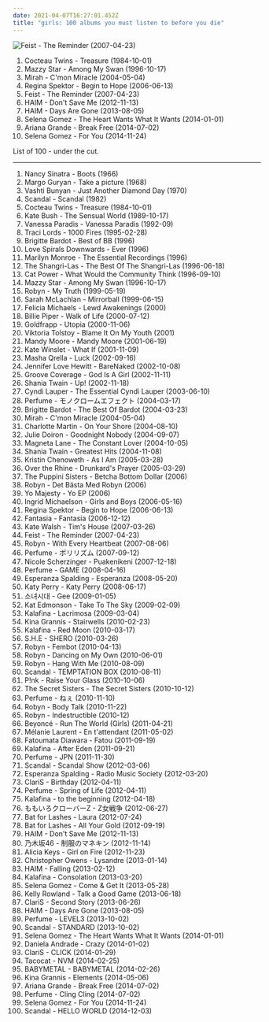 ```yaml
---
date: 2021-04-07T16:27:01.452Z
title: "girls: 100 albums you must listen to before you die"
---
```

![Feist - The Reminder (2007-04-23)](http://coverartarchive.org/release/805d6908-afee-3a49-b6e0-e9ca5ce6a452/16767229098-500.jpg "Feist - The Reminder (2007-04-23)")
<ol class="albums">
<li data-cover="http://coverartarchive.org/release/bc6dee20-448c-387d-8eb4-a7cb737ae1b7/23441368012-500.jpg" data-tags="dream pop" role="button">Cocteau Twins - Treasure (1984-10-01)</li>
<li data-cover="http://coverartarchive.org/release/3ee6bd30-4a23-40cb-9958-d0c321ccdff3/17361537089-500.jpg" data-tags="female vocalists, indie, alternative, alternative rock, indie rock, indie pop, female singers, female, pop, rock, girls, indie-rock, female vocals, female vocalist, female artists, female vocal, female voices, indie-pop" role="button">Mazzy Star - Among My Swan (1996-10-17)</li>
<li data-cover="https://img.discogs.com/kqYj4ochAeSGmKUFfOnxgKhxmf0=/fit-in/475x422/filters:strip_icc():format(jpeg):mode_rgb():quality(90)/discogs-images/R-525696-1285843401.jpeg.jpg" data-tags="indie, female vocalists, female, indie pop, rock, indie rock, female vocalist, pop, alternative, alternative rock, girls, indie-rock, female vocals, female artists, female vocal, female voices, female singers, indie-pop, love song" role="button">Mirah - C'mon Miracle (2004-05-04)</li>
<li data-cover="http://coverartarchive.org/release/7c48653c-8e50-4f8b-91a4-25321c500fed/25262967822-500.jpg" data-tags="female vocalists, indie, singer-songwriter" role="button">Regina Spektor - Begin to Hope (2006-06-13)</li>
<li data-cover="http://coverartarchive.org/release/805d6908-afee-3a49-b6e0-e9ca5ce6a452/16767229098-500.jpg" data-tags="indie, female vocalists, indie pop, female vocalist, pop, alternative, indie rock" role="button">Feist - The Reminder (2007-04-23)</li>
<li data-cover="http://coverartarchive.org/release/362e4026-4c4c-44ed-80ad-c2adf4b1f439/4102931199-500.jpg" data-tags="female, soul, alternative, indie rock, kurt, song, girls, nu soul, plop, sex, numbers, hot, book, genesis, second, lost, porn, monday, woman, rac, pee pee, vagina, media, abc, breasts, sounds, ladies, tits, first, proverbs, tag, sentences, kings, thursday, bananas" role="button">HAIM - Don't Save Me (2012-11-13)</li>
<li data-cover="http://coverartarchive.org/release/bd851d19-d7dc-469a-9726-febb251a50f1/5165325162-500.jpg" data-tags="indie rock, female vocalists, indie pop, soft rock" role="button">HAIM - Days Are Gone (2013-08-05)</li>
<li data-cover="http://coverartarchive.org/release/347d9365-927d-4404-a0d7-65e4916e464e/11438983255-500.jpg" data-tags="female, girls, sex, lovely, lost, porn, pee pee, music, vagina, abc, breasts, sounds, parts, tits, tags, tag, moisture, else, thursday, bananas, pork, moses, girlfriend, bats, beef" role="button">Selena Gomez - The Heart Wants What It Wants (2014-01-01)</li>
<li data-cover="http://coverartarchive.org/release/d8ee3fb5-e02f-4459-a26f-e4301beb32f1/8796970047-500.jpg" data-tags="pop, ariana grande" role="button">Ariana Grande - Break Free (2014-07-02)</li>
<li data-cover="http://coverartarchive.org/release/b40af618-2aaf-4b3a-9289-bb55fa8329f0/17365332636-500.jpg" data-tags="electropop, female, pop, dance, girls, sex, lovely, electro rock, lost, porn, pee pee, vagina, abc, breasts, sounds, parts, tits, tags, tag, moisture, else, thursday, bananas, pork, moses, girlfriend" role="button">Selena Gomez - For You (2014-11-24)</li>
</ol>
List of 100 - under the cut.
<!-- more -->

_________________

<ol class="albums">
<li data-cover="http://coverartarchive.org/release/acbb0b21-0104-4f7f-9493-180126b9548e/25660575270-500.jpg" data-tags="60s, pop" role="button">
Nancy Sinatra - Boots (1966)
</li>
<li data-cover="https://img.discogs.com/RhrsE_Tzsm0I_DW4-b2j4Vpd0N0=/fit-in/600x530/filters:strip_icc():format(jpeg):mode_rgb():quality(90)/discogs-images/R-1712171-1394761192-9723.jpeg.jpg" data-tags="60s" role="button">
Margo Guryan - Take a picture (1968)
</li>
<li data-cover="https://img.discogs.com/2x-W2u8k9mU9yX_EUoj7jyLfKac=/fit-in/600x600/filters:strip_icc():format(jpeg):mode_rgb():quality(90)/discogs-images/R-640394-1504973916-3642.jpeg.jpg" data-tags="folk, female vocalists, indie, alternative" role="button">
Vashti Bunyan - Just Another Diamond Day (1970)
</li>
<li data-cover="https://img.discogs.com/jcZ-41ldHl5oSz46HTqYJ_uUaCA=/fit-in/600x600/filters:strip_icc():format(jpeg):mode_rgb():quality(90)/discogs-images/R-564272-1364787701-9388.jpeg.jpg" data-tags="japanese, 80s, girls, jpop, asian, j-rock, j-pop, 1980s, jrock, girl band, girl group, girl groups, girlband, shwrm-rock, shwrm-popper, in search of the lost genre" role="button">
Scandal - Scandal (1982)
</li>
<li data-cover="http://coverartarchive.org/release/bc6dee20-448c-387d-8eb4-a7cb737ae1b7/23441368012-500.jpg" data-tags="dream pop" role="button">
Cocteau Twins - Treasure (1984-10-01)
</li>
<li data-cover="http://coverartarchive.org/release/b9016aaf-ca71-304f-b5f1-d6384cf465f3/8364196064-500.jpg" data-tags="alternative, female vocalists" role="button">
Kate Bush - The Sensual World (1989-10-17)
</li>
<li data-cover="https://img.discogs.com/oyescYj3RrjkBDR9Ds7yoF14ckQ=/fit-in/600x595/filters:strip_icc():format(jpeg):mode_rgb():quality(90)/discogs-images/R-629591-1142681808.jpeg.jpg" data-tags="french" role="button">
Vanessa Paradis - Vanessa Paradis (1992-09)
</li>
<li data-cover="http://coverartarchive.org/release/591bf9e3-0a19-42c7-8b09-5454760edfd9/11192122485-500.jpg" data-tags="female, techno, girls, sex, lovely, women, porn, vagina, breasts, ladies, tits, moisture, thoughts, girlfriend, miscellaneous, boobs, shady, pleasure, girls girls girls, tactile, boobies, i want to make out with her so bad, titties, look, mammal, vaginal, jugs, lovelies, imaginary, pretty ladies, i would like to spend an afternoon rubbing her breasts with warm mineral oil, mammaries, tit, camel toe, sex stuff, non-verbal, finely tailored, beautiful land of tits, impure thoughts, you might, lady love, lookie lookie, a fashionable likeness of cylindrical awareness, smell of female, maternal, hump day, vagina possession, vagina and breasts, feminine cavern of love, boneriffic, grumpy still skin, lady parts, soft and moist, mime of charisma, masturbation fodder, female lady, lady female, hie to kolob, cylindrical awareness, cavern of love, a game of myself, the smell of female, you can if you want to, imaginary girlfriend, unclean thoughts, woman lady, i like to look, this is something you can look at, girl girls girls, no not blame, the one and only true verbal plenary inspirational spirit guide toward copacetic satisfaction, prophetess, maternal prophetess, juglets, jiggles, broadish, grants men the power of erection, lady females, tit-boobieism, boobieism, tit-boobie, boobieist" role="button">
Traci Lords - 1000 Fires (1995-02-28)
</li>
<li data-cover="http://coverartarchive.org/release/ca561569-a485-4d72-bc1c-97a3bd93ef7d/1529491393-500.jpg" data-tags="french" role="button">
Brigitte Bardot - Best of BB (1996)
</li>
<li data-cover="http://coverartarchive.org/release/75e0ef0e-0bb0-4418-bcee-ac765ef95a5b/1782305478-500.jpg" data-tags="ethereal" role="button">
Love Spirals Downwards - Ever (1996)
</li>
<li data-cover="https://img.discogs.com/AFGTo6ZVmTqnih375axvfaEq1HY=/fit-in/600x600/filters:strip_icc():format(jpeg):mode_rgb():quality(90)/discogs-images/R-13199546-1549810774-7453.jpeg.jpg" data-tags="marilyn monroe" role="button">
Marilyn Monroe - The Essential Recordings (1996)
</li>
<li data-cover="http://coverartarchive.org/release/9b5866f6-c209-482d-ba0e-f540ca5cafc9/14195870435-500.jpg" data-tags="60s, girl groups, oldies" role="button">
The Shangri-Las - The Best Of The Shangri-Las (1996-06-18)
</li>
<li data-cover="http://coverartarchive.org/release/cb552dc7-b0fe-4bcd-b864-1b3940baee8c/6010090362-500.jpg" data-tags="indie, female vocalists, female, alternative, indie rock, female singers, pop, rock, alternative rock, indie pop, female vocals, female vocalist, female voices, girls, indie-rock, female artists, female vocal, indie-pop, love song" role="button">
Cat Power - What Would the Community Think (1996-09-10)
</li>
<li data-cover="http://coverartarchive.org/release/3ee6bd30-4a23-40cb-9958-d0c321ccdff3/17361537089-500.jpg" data-tags="female vocalists, indie, alternative, alternative rock, indie rock, indie pop, female singers, female, pop, rock, girls, indie-rock, female vocals, female vocalist, female artists, female vocal, female voices, indie-pop" role="button">
Mazzy Star - Among My Swan (1996-10-17)
</li>
<li data-cover="https://img.discogs.com/13c_rn7hXGWMSdAwmbvMZrmJfYY=/fit-in/600x599/filters:strip_icc():format(jpeg):mode_rgb():quality(90)/discogs-images/R-1200596-1215188260.jpeg.jpg" data-tags="female, soul, dance, girls, sex, lovely, porn, vagina, breasts, tits, moisture, girlfriend, miscellaneous, boobs, shady, pleasure, girls girls girls, boobies, i want to make out with her so bad, titties, mammal, vaginal, jugs, imaginary, i would like to spend an afternoon rubbing her breasts with warm mineral oil, mammaries, camel toe, sex stuff, finely tailored, lady love, a fashionable likeness of cylindrical awareness, smell of female, maternal, vagina possession, feminine cavern of love, boneriffic, and such, grumpy still skin, lady parts, soft and moist, masturbation fodder, female lady, lady female, hie to kolob, cylindrical awareness, cavern of love, the smell of female, you can if you want to, imaginary girlfriend, unclean thoughts, woman lady, prophetess, maternal prophetess, juglets, jiggles, broadish" role="button">
Robyn - My Truth (1999-05-19)
</li>
<li data-cover="http://coverartarchive.org/release/a5229267-6d95-4491-9274-2f887c9acaa0/979270452-500.jpg" data-tags="live" role="button">
Sarah McLachlan - Mirrorball (1999-06-15)
</li>
<li data-cover="https://img.discogs.com/qF45uLMFzfK3uXWD7xO_b9kORuw=/fit-in/170x170/filters:strip_icc():format(jpeg):mode_rgb():quality(90)/discogs-images/R-4873280-1378113188-6953.jpeg.jpg" data-tags="trip-hop, indie, female, male, rock, alternative, folk, female vocalists, dance, happy, fantastic, afternoon, girls, outsider, friendly, long, friend, pretty, like, soft, random, christian, why, poetic, provocative, sex, the ladies that should sit on my sofa or somewhere else in my flat because they are darlings and oh so lovely, recommended, game, inspirational, out, smart, worship, warm, north, hot, place, depression, beach, pleasant, now, commercial, heart, lovely, visual, traditional, women, years, work, misogyny, sensual, lost, porn, monday, what, leaf, woman, upcoming, single, fantasy, pink, penis, tracks, sexual, girl, pee pee, pleasing, good stuff, music, vagina, touch, flower, zero, smell, babe, stars, breasts, bibles, dates, months, verbal" role="button">
Felicia Michaels - Lewd Awakenings (2000)
</li>
<li data-cover="http://coverartarchive.org/release/e2283103-9c78-4778-96f1-002dc86626be/12059807281-500.jpg" data-tags="pop" role="button">
Billie Piper - Walk of Life (2000-07-12)
</li>
<li data-cover="https://img.discogs.com/HHiAWJn4HodjvMk75CERaLpI-z4=/fit-in/597x600/filters:strip_icc():format(jpeg):mode_rgb():quality(90)/discogs-images/R-14903415-1583775784-3839.jpeg.jpg" data-tags="ambient" role="button">
Goldfrapp - Utopia (2000-11-06)
</li>
<li data-cover="https://img.discogs.com/GY6kkzwCV0vMLaHuDALG39j9W60=/fit-in/500x500/filters:strip_icc():format(jpeg):mode_rgb():quality(90)/discogs-images/R-661899-1268237157.jpeg.jpg" data-tags="jazz" role="button">
Viktoria Tolstoy - Blame It On My Youth (2001)
</li>
<li data-cover="http://coverartarchive.org/release/d29024bf-1bfc-4dc5-aac7-5fb647e6a0cb/4258469734-500.jpg" data-tags="pop" role="button">
Mandy Moore - Mandy Moore (2001-06-19)
</li>
<li data-cover="http://coverartarchive.org/release/7fd1004c-5116-4323-84e5-2e8b2a23f736/10583997394-500.jpg" data-tags="soundtrack, easy listening" role="button">
Kate Winslet - What If (2001-11-09)
</li>
<li data-cover="https://img.discogs.com/k3cHsxFPTYQxFHWa68XaZ3tuysE=/fit-in/448x401/filters:strip_icc():format(jpeg):mode_rgb():quality(90)/discogs-images/R-87192-1163857060.jpeg.jpg" data-tags="oceanclub" role="button">
Masha Qrella - Luck (2002-09-16)
</li>
<li data-cover="http://coverartarchive.org/release/4ca0bb02-ede1-4261-83aa-120c2b0a01b0/13409983693-500.jpg" data-tags="pop, female, female vocalists" role="button">
Jennifer Love Hewitt - BareNaked (2002-10-08)
</li>
<li data-cover="http://coverartarchive.org/release/4b32b8a8-01a4-4f30-993c-13835fbf841d/13383637435-500.jpg" data-tags="female vocalists, girls, sex, euro trance, girl, god, sexy album covers, groove coverage, god is a girl" role="button">
Groove Coverage - God Is A Girl (2002-11-11)
</li>
<li data-cover="https://img.discogs.com/MOMwHVe2p5W1t2C_WX2_dUESRmM=/fit-in/600x515/filters:strip_icc():format(jpeg):mode_rgb():quality(90)/discogs-images/R-908095-1423688575-5624.jpeg.jpg" data-tags="country pop, pop, country" role="button">
Shania Twain - Up! (2002-11-18)
</li>
<li data-cover="http://coverartarchive.org/release/570b7d30-bf9e-4fe0-9b71-4c40545f2db5/5224988766-500.jpg" data-tags="female vocalists" role="button">
Cyndi Lauper - The Essential Cyndi Lauper (2003-06-10)
</li>
<li data-cover="http://coverartarchive.org/release/248c3bb0-f8dd-4898-a657-b008381a68f8/5682796712-500.jpg" data-tags="electronic, electropop, japanese, female vocalists, cute, girls, jpop, asian, j-pop, electro-pop, girl band, girl group, girl groups, group, girlband, idol, yasutaka nakata, asian music, asian pop, cute jpop" role="button">
Perfume - モノクロームエフェクト (2004-03-17)
</li>
<li data-cover="http://coverartarchive.org/release/165deaa5-a5ba-4170-842d-03496202c04a/1529579124-500.jpg" data-tags="pink, tags, shady, grady, shady grady, possibly auditory, clsid not unique, trip-hop, indie, female, male, rock, alternative, folk, female vocalists, dance, happy, fantastic, afternoon, girls, outsider, friendly, long, friend, pretty, like, soft, random, christian, why, poetic, provocative, sex, the ladies that should sit on my sofa or somewhere else in my flat because they are darlings and oh so lovely, recommended, game, inspirational, out, smart, worship, warm, north, hot, place, depression, beach, pleasant, now, commercial, heart, lovely, visual, traditional, women, years, work, misogyny, sensual, lost, porn, monday, what, leaf, hole, woman, upcoming, single, fantasy, penis, tracks, sexual" role="button">
Brigitte Bardot - The Best Of Bardot (2004-03-23)
</li>
<li data-cover="https://img.discogs.com/kqYj4ochAeSGmKUFfOnxgKhxmf0=/fit-in/475x422/filters:strip_icc():format(jpeg):mode_rgb():quality(90)/discogs-images/R-525696-1285843401.jpeg.jpg" data-tags="indie, female vocalists, female, indie pop, rock, indie rock, female vocalist, pop, alternative, alternative rock, girls, indie-rock, female vocals, female artists, female vocal, female voices, female singers, indie-pop, love song" role="button">
Mirah - C'mon Miracle (2004-05-04)
</li>
<li data-cover="http://coverartarchive.org/release/8ff79d0d-0462-4062-b6f0-9d3c95229d1b/18862825108-500.jpg" data-tags="on your shore" role="button">
Charlotte Martin - On Your Shore (2004-08-10)
</li>
<li data-cover="http://coverartarchive.org/release/fed28e2c-49ee-4b8d-859a-104cf4536389/27813782373-500.jpg" data-tags="indie, alternative, female vocalists, female, alternative rock, indie pop, indie rock, girls, female vocals, female vocalist, female artists, female vocal, female voices, female singers, pop, rock, indie-rock, indie-pop, folk, love song, female singer-songwriter, quiet voices, singer-songwriter, acoustic, guitar, songwriter, country, sad, slow, calm, sadcore, folk-rock, americana, blues, minimal, american, mellow, alt-country, melancholy, sleep, freak folk, soft, folk rock, new weird america, emotional, intimate, indie folk, singer songwriter, 00s, alt rock, independent, tracks, slow-coustic, alt, lyrics, singer songwriters, quiet music" role="button">
Julie Doiron - Goodnight Nobody (2004-09-07)
</li>
<li data-cover="http://coverartarchive.org/release/880db61c-d665-4fa4-9c0b-f5a6e1f7f216/11122787104-500.jpg" data-tags="indie, rock, indie rock, girls, heavy rotation, great ep" role="button">
Magneta Lane - The Constant Lover (2004-10-05)
</li>
<li data-cover="http://coverartarchive.org/release/958f84cf-4658-38d5-8af7-e82b7e4201cc/20691175360-500.jpg" data-tags="shania twain, country" role="button">
Shania Twain - Greatest Hits (2004-11-08)
</li>
<li data-cover="https://img.discogs.com/K3VOhK0MFelMveTlj7fo5oHmjXU=/fit-in/600x589/filters:strip_icc():format(jpeg):mode_rgb():quality(90)/discogs-images/R-710983-1150602556.jpeg.jpg" data-tags="female vocalist, showtunes, broadway, k chenoweth" role="button">
Kristin Chenoweth - As I Am (2005-03-28)
</li>
<li data-cover="http://coverartarchive.org/release/9057983d-9247-4607-aef0-888d595fb9cf/24008442870-500.jpg" data-tags="melancholy, folk, all time favorite records" role="button">
Over the Rhine - Drunkard's Prayer (2005-03-29)
</li>
<li data-cover="https://img.discogs.com/VWYnIDkhYjGHFAaIjaT-nbR2UZs=/fit-in/600x598/filters:strip_icc():format(jpeg):mode_rgb():quality(90)/discogs-images/R-828466-1452123299-2611.jpeg.jpg" data-tags="swing, female vocalists" role="button">
The Puppini Sisters - Betcha Bottom Dollar (2006)
</li>
<li data-cover="http://coverartarchive.org/release/08cd745b-46cf-4a65-8fa7-7bdcd8eb7004/5393612455-500.jpg" data-tags="female, alternative, girls, sex, book, lovely, genesis, second, lost, porn, pee pee, monkey, music, vagina, robyn, abc, filter, fish, breasts, sounds, parts, tits, tags, tag, moisture, else, thursday, nuggets, bananas" role="button">
Robyn - Det Bästa Med Robyn (2006)
</li>
<li data-cover="http://coverartarchive.org/release/8d3c617b-06af-4fa0-9f56-4f6ac896b2c2/20852828756-500.jpg" data-tags="hip hop, rap, funk, girls, fun, sugar, girl band, slam, girl rap, throw down, home rotation, saturday night hiphop" role="button">
Yo Majesty - Yo EP (2006)
</li>
<li data-cover="http://coverartarchive.org/release/f8fc46b2-ee63-4e41-8203-296e370f1168/10361326815-500.jpg" data-tags="singer-songwriter" role="button">
Ingrid Michaelson - Girls and Boys (2006-05-16)
</li>
<li data-cover="http://coverartarchive.org/release/7c48653c-8e50-4f8b-91a4-25321c500fed/25262967822-500.jpg" data-tags="female vocalists, indie, singer-songwriter" role="button">
Regina Spektor - Begin to Hope (2006-06-13)
</li>
<li data-cover="http://coverartarchive.org/release/a6e9c1e1-8e21-42fc-ac73-29d09ed92b38/25730817367-500.jpg" data-tags="rnb" role="button">
Fantasia - Fantasia (2006-12-12)
</li>
<li data-cover="http://coverartarchive.org/release/25d9128e-8e2b-3b9e-9938-88f44b4c0ed4/24155867912-500.jpg" data-tags="folk, female vocalists" role="button">
Kate Walsh - Tim's House (2007-03-26)
</li>
<li data-cover="http://coverartarchive.org/release/805d6908-afee-3a49-b6e0-e9ca5ce6a452/16767229098-500.jpg" data-tags="indie, female vocalists, indie pop, female vocalist, pop, alternative, indie rock" role="button">
Feist - The Reminder (2007-04-23)
</li>
<li data-cover="http://coverartarchive.org/release/cc1bc121-6078-4413-954e-c394c2df0e6b/7997586808-500.jpg" data-tags="female, alternative, girls, sex, book, lovely, genesis, second, lost, porn, pee pee, monkey, music, vagina, robyn, abc, filter, fish, breasts, sounds, parts, tits, tags, tag, moisture, else, thursday, nuggets, bananas, meat" role="button">
Robyn - With Every Heartbeat (2007-08-06)
</li>
<li data-cover="http://coverartarchive.org/release/6333b9ef-f66f-4d74-ada4-f1a18eb9c787/4407018207-500.jpg" data-tags="japanese, techno, j-pop" role="button">
Perfume - ポリリズム (2007-09-12)
</li>
<li data-cover="https://img.discogs.com/iKQ40GJJfP-1o-wBdNSSEKHeQZ8=/fit-in/500x375/filters:strip_icc():format(jpeg):mode_rgb():quality(90)/discogs-images/R-2838307-1303338556.jpeg.jpg" data-tags="rnb" role="button">
Nicole Scherzinger - Puakenikeni (2007-12-18)
</li>
<li data-cover="http://coverartarchive.org/release/6731434a-6638-3029-bfe6-cde8fa92b04f/3623870570-500.jpg" data-tags="electropop, japanese, j-pop" role="button">
Perfume - GAME (2008-04-16)
</li>
<li data-cover="http://coverartarchive.org/release/2ca906ab-42c6-4742-946d-1f85da952504/2634411437-500.jpg" data-tags="jazz" role="button">
Esperanza Spalding - Esperanza (2008-05-20)
</li>
<li data-cover="https://img.discogs.com/J-HhItASrTRuWJiB5nKULEUl2n0=/fit-in/600x450/filters:strip_icc():format(jpeg):mode_rgb():quality(90)/discogs-images/R-12578519-1537970101-7842.jpeg.jpg" data-tags="female, girls, sex, lovely, lost, porn, pee pee, vagina, abc, breasts, sounds, parts, tits, tags, tag, moisture, else, thursday, bananas, pork, moses, girlfriend, bats, beef, batman" role="button">
Katy Perry - Katy Perry (2008-06-17)
</li>
<li data-cover="http://coverartarchive.org/release/a82ab6d3-ebad-49eb-8be4-a9d92e6f54bb/1542723631-500.jpg" data-tags="snsd, korean, k-pop, kpop" role="button">
소녀시대 - Gee (2009-01-05)
</li>
<li data-cover="http://coverartarchive.org/release/f0e04b77-0f3b-4ca8-91ad-8e9280bf83ef/18248581373-500.jpg" data-tags="female, jazz, female vocalists, why, babe, bibles, girlfriend, cherry, marvelous, miscellaneous, shared, shady, pleasure, pussy, crush, grady, release, nipples, imaginary, moist, camel toe, shady grady, miss kitty, childhood crush, smell of female, hump day, explicitly, feminine cavern of love, boneriffic, hie to kolob, hotter than should be allowed for human beings, i like to watch, beneficial, cavern of love, the smell of female, you can if you want to, imaginary girlfriend, the one and only true verbal plenary inspirational spirit guide toward copacetic satisfaction, sexier than should be allowed for human beings, broadish, clsid not unique, 00c04fd7d062, grants men the power of erection, 9e56be61-c50f-11cf-9a2c-00a0c90a90ce, 9e56be61, c50f, 11cf, 9a2c, 00a0c90a90ce, 888dca60-fc0a-11cf-8f0f-00c04fd7d062, 888dca60, 8f0f" role="button">
Kat Edmonson - Take To The Sky (2009-02-09)
</li>
<li data-cover="https://img.discogs.com/MepQb-g-iDf1XEVuLMftQBhusBE=/fit-in/500x496/filters:strip_icc():format(jpeg):mode_rgb():quality(90)/discogs-images/R-7611922-1445125084-1859.jpeg.jpg" data-tags="anime, j-pop" role="button">
Kalafina - Lacrimosa (2009-03-04)
</li>
<li data-cover="https://img.discogs.com/L9imxs0W875JvMTeTlahqdp2_xA=/fit-in/398x398/filters:strip_icc():format(jpeg):mode_rgb():quality(90)/discogs-images/R-3036699-1312762940.jpeg.jpg" data-tags="female vocalists" role="button">
Kina Grannis - Stairwells (2010-02-23)
</li>
<li data-cover="https://img.discogs.com/VGtnrM4WLQ_3WaoOaNZskk7P5yI=/fit-in/500x500/filters:strip_icc():format(jpeg):mode_rgb():quality(90)/discogs-images/R-2236730-1271526795.jpeg.jpg" data-tags="female vocalists" role="button">
Kalafina - Red Moon (2010-03-17)
</li>
<li data-cover="https://img.discogs.com/ZBup5Eg6NeLstu3wAjpWJmEDGaU=/fit-in/468x452/filters:strip_icc():format(jpeg):mode_rgb():quality(90)/discogs-images/R-15760060-1597275139-7938.jpeg.jpg" data-tags="girls, girl band, girl group, girl groups, taiwan, taiwanese, girlband, asian music, asian pop" role="button">
S.H.E - SHERO (2010-03-26)
</li>
<li data-cover="https://img.discogs.com/G9kv_Cz0yCIcRwzezpldjlGmDcQ=/fit-in/596x600/filters:strip_icc():format(jpeg):mode_rgb():quality(90)/discogs-images/R-1319382-1350940693-5232.jpeg.jpg" data-tags="robyn" role="button">
Robyn - Fembot (2010-04-13)
</li>
<li data-cover="https://img.discogs.com/Py_tGII1HZdLKz9wa76wrozQZq0=/fit-in/600x600/filters:strip_icc():format(jpeg):mode_rgb():quality(90)/discogs-images/R-2296231-1275146657.jpeg.jpg" data-tags="robyn" role="button">
Robyn - Dancing on My Own (2010-06-01)
</li>
<li data-cover="https://img.discogs.com/13c_rn7hXGWMSdAwmbvMZrmJfYY=/fit-in/600x599/filters:strip_icc():format(jpeg):mode_rgb():quality(90)/discogs-images/R-1200596-1215188260.jpeg.jpg" data-tags="female, pop, alternative, dance, synth pop, girls, sex, book, lovely, genesis, second, lost, porn, pee pee, monkey, music, vagina, robyn, abc, filter, fish, breasts, sounds, parts, tits, tags, tag, moisture, else, thursday, nuggets, bananas" role="button">
Robyn - Hang With Me (2010-08-09)
</li>
<li data-cover="https://img.discogs.com/LGFNw8dUst1I8LzGUmO36XtpaYI=/fit-in/600x578/filters:strip_icc():format(jpeg):mode_rgb():quality(90)/discogs-images/R-12072911-1528031508-7214.jpeg.jpg" data-tags="japanese" role="button">
Scandal - TEMPTATION BOX (2010-08-11)
</li>
<li data-cover="https://img.discogs.com/NqwJEiO_HfjVselhkN1SbAaYDoY=/fit-in/350x350/filters:strip_icc():format(jpeg):mode_rgb():quality(90)/discogs-images/R-4545858-1368651640-6102.png.jpg" data-tags="party" role="button">
P!nk - Raise Your Glass (2010-10-06)
</li>
<li data-cover="https://img.discogs.com/saqkYBFc9-4AXHRrEbpaowdnLy0=/fit-in/600x598/filters:strip_icc():format(jpeg):mode_rgb():quality(90)/discogs-images/R-2490854-1540223113-8795.jpeg.jpg" data-tags="indie, country, folk, girls, new, t-bone burnett" role="button">
The Secret Sisters - The Secret Sisters (2010-10-12)
</li>
<li data-cover="http://coverartarchive.org/release/fc652ef5-d721-4a4a-a977-c021bebd33ab/5773948092-500.jpg" data-tags="electronic, japanese, female vocalists, techno, girls, jpop, asian, j-pop, girl band, girl group, girl groups, group, girlband, idol, asian music, asian pop" role="button">
Perfume - ねぇ (2010-11-10)
</li>
<li data-cover="https://img.discogs.com/cMSILn-O_QjEyYQ4HoieDtBeU3U=/fit-in/600x600/filters:strip_icc():format(jpeg):mode_rgb():quality(90)/discogs-images/R-2566810-1415847143-3769.jpeg.jpg" data-tags="electronic, pop, electropop, dance-pop" role="button">
Robyn - Body Talk (2010-11-22)
</li>
<li data-cover="http://coverartarchive.org/release/db805c04-16c1-4464-9811-74488445339b/9613183966-500.jpg" data-tags="female, alternative, girls, sex, book, lovely, genesis, second, lost, porn, pee pee, monkey, music, vagina, robyn, abc, filter, fish, breasts, sounds, parts, tits, tags, tag, moisture, else, thursday, nuggets, bananas, meat" role="button">
Robyn - Indestructible (2010-12)
</li>
<li data-cover="http://coverartarchive.org/release/69d3ef58-b7a6-4d18-8963-836da3cb74f8/3644147034-500.jpg" data-tags="pop music, ivete sangalo" role="button">
Beyoncé - Run The World (Girls) (2011-04-21)
</li>
<li data-cover="http://coverartarchive.org/release/e2aa508e-dc3f-4213-8f61-2773536db7e4/23565453379-500.jpg" data-tags="female vocalists" role="button">
Mélanie Laurent - En t'attendant (2011-05-02)
</li>
<li data-cover="http://coverartarchive.org/release/0c10bdf4-5c7c-4d36-89e4-8e00d8c1d95b/12472896155-500.jpg" data-tags="indie, female, male, alternative, folk, singer-songwriter, fantastic, girls, day, pretty, recommended, game, sometimes, inspirational, hot, vocalists, pleasant, afrique, lovely, visual, women, lost, what, leaf, woman, single, girl, pleasing, something, afterlife, babe, verbal, ladies, when, where, satisfaction, richard, myself, you, else, thoughts, bananas, darlings, somewhere, bats, true, variable, awareness, miscellaneous, every, tasty, proper, the, alt, rich, can, shady, planet, only, one, swag, lady" role="button">
Fatoumata Diawara - Fatou (2011-09-19)
</li>
<li data-cover="http://coverartarchive.org/release/8c369d3f-c53e-4ec0-a651-979bb2b898c4/15584002891-500.jpg" data-tags="japanese, female vocalists, epic, ethereal, neoclassical" role="button">
Kalafina - After Eden (2011-09-21)
</li>
<li data-cover="http://coverartarchive.org/release/2a12d57a-2832-426b-b52c-c27d4bef5617/5230353728-500.jpg" data-tags="j-pop, electropop" role="button">
Perfume - JPN (2011-11-30)
</li>
<li data-cover="https://img.discogs.com/jcZ-41ldHl5oSz46HTqYJ_uUaCA=/fit-in/600x600/filters:strip_icc():format(jpeg):mode_rgb():quality(90)/discogs-images/R-564272-1364787701-9388.jpeg.jpg" data-tags="japanese, girls, jpop, j-rock, j-pop, jrock, girl band, girl group, girl groups, girlband, asian rock, asian pop" role="button">
Scandal - Scandal Show (2012-03-06)
</li>
<li data-cover="https://img.discogs.com/5QvvM75BkwSodvFmXqr8tnsUJC8=/fit-in/600x540/filters:strip_icc():format(jpeg):mode_rgb():quality(90)/discogs-images/R-3494782-1332676422.jpeg.jpg" data-tags="soul, jazz" role="button">
Esperanza Spalding - Radio Music Society (2012-03-20)
</li>
<li data-cover="http://coverartarchive.org/release/e9fe1ca3-3ac5-486a-b745-ee8c2f3bb4bf/2928978635-500.jpg" data-tags="j-pop" role="button">
ClariS - Birthday (2012-04-11)
</li>
<li data-cover="http://coverartarchive.org/release/014a2f6b-5eb1-4887-9128-2fc77fb806f2/4183482084-500.jpg" data-tags="j-pop" role="button">
Perfume - Spring of Life (2012-04-11)
</li>
<li data-cover="http://coverartarchive.org/release/2436359b-73fe-4747-8788-6cf500606c2f/15714368431-500.jpg" data-tags="japanese, female vocalists, girls, jpop, anime, j-pop, girl band, girl group, girl groups, girlband, asian pop" role="button">
Kalafina - to the beginning (2012-04-18)
</li>
<li data-cover="http://coverartarchive.org/release/dc5a4043-8c11-4a8a-b513-e91cbc673e0a/6191281289-500.jpg" data-tags="japanese, female vocalists, girls, jpop, j-pop, girl band, girl group, girl groups, girlband, idol, asian pop" role="button">
ももいろクローバーZ - Z女戦争 (2012-06-27)
</li>
<li data-cover="http://coverartarchive.org/release/d45c0197-c2d8-48d8-b1b0-5de3279942f2/1568207414-500.jpg" data-tags="alternative" role="button">
Bat for Lashes - Laura (2012-07-24)
</li>
<li data-cover="http://coverartarchive.org/release/28f62318-bda1-40b6-b44e-19fd33c95bab/7083290252-500.jpg" data-tags="alternative, female vocalists" role="button">
Bat for Lashes - All Your Gold (2012-09-19)
</li>
<li data-cover="http://coverartarchive.org/release/362e4026-4c4c-44ed-80ad-c2adf4b1f439/4102931199-500.jpg" data-tags="female, soul, alternative, indie rock, kurt, song, girls, nu soul, plop, sex, numbers, hot, book, genesis, second, lost, porn, monday, woman, rac, pee pee, vagina, media, abc, breasts, sounds, ladies, tits, first, proverbs, tag, sentences, kings, thursday, bananas" role="button">
HAIM - Don't Save Me (2012-11-13)
</li>
<li data-cover="http://coverartarchive.org/release/fc34df76-aad8-4f08-9ab0-1ab89bd78f94/6076487705-500.jpg" data-tags="j-pop, girl group, girl groups, idol" role="button">
乃木坂46 - 制服のマネキン (2012-11-14)
</li>
<li data-cover="http://coverartarchive.org/release/7a032865-3754-4659-9f34-ec7ec48a95ea/17147368325-500.jpg" data-tags="soul" role="button">
Alicia Keys - Girl on Fire (2012-11-23)
</li>
<li data-cover="https://img.discogs.com/OFcrrfdWZsPVxszIoFdiiy58ayI=/fit-in/500x500/filters:strip_icc():format(jpeg):mode_rgb():quality(90)/discogs-images/R-4202479-1493604193-8446.jpeg.jpg" data-tags="ballads, christopher owens" role="button">
Christopher Owens - Lysandre (2013-01-14)
</li>
<li data-cover="http://coverartarchive.org/release/551e3ae7-a8a0-48e5-a739-4e436da3b70b/3327967040-500.jpg" data-tags="indie" role="button">
HAIM - Falling (2013-02-12)
</li>
<li data-cover="http://coverartarchive.org/release/92f12c90-b11d-47f6-b94e-1c1f6b2ba393/15714276117-500.jpg" data-tags="japanese, female vocalists, dark, girls, jpop, asian, j-pop, girl band, girl groups, gloomy, asian pop, i love this fucking album" role="button">
Kalafina - Consolation (2013-03-20)
</li>
<li data-cover="https://img.discogs.com/W-s2RzVMFNqn7fldhLM6BPtsXnQ=/fit-in/600x600/filters:strip_icc():format(jpeg):mode_rgb():quality(90)/discogs-images/R-12351444-1533493817-5998.jpeg.jpg" data-tags="pop, dance, female vocalists" role="button">
Selena Gomez - Come & Get It (2013-05-28)
</li>
<li data-cover="http://coverartarchive.org/release/85167333-2e3d-4bb8-b83e-402dfb4ffaa8/24071620722-500.jpg" data-tags="pop" role="button">
Kelly Rowland - Talk a Good Game (2013-06-18)
</li>
<li data-cover="http://coverartarchive.org/release/dcc78ce9-e2a8-422a-8029-353131cfba55/17546781318-500.jpg" data-tags="japanese, female vocalists, girls, jpop, anime, j-pop, girl band, girl group, girl groups, girlband, asian pop" role="button">
ClariS - Second Story (2013-06-26)
</li>
<li data-cover="http://coverartarchive.org/release/bd851d19-d7dc-469a-9726-febb251a50f1/5165325162-500.jpg" data-tags="indie rock, female vocalists, indie pop, soft rock" role="button">
HAIM - Days Are Gone (2013-08-05)
</li>
<li data-cover="https://img.discogs.com/fK_SBnhk_3gYkaQuDn1Mcg2Ro2E=/fit-in/600x619/filters:strip_icc():format(jpeg):mode_rgb():quality(90)/discogs-images/R-5145641-1494989212-6727.jpeg.jpg" data-tags="electronic, electropop, j-pop" role="button">
Perfume - LEVEL3 (2013-10-02)
</li>
<li data-cover="https://img.discogs.com/jcZ-41ldHl5oSz46HTqYJ_uUaCA=/fit-in/600x600/filters:strip_icc():format(jpeg):mode_rgb():quality(90)/discogs-images/R-564272-1364787701-9388.jpeg.jpg" data-tags="japanese, girls, jpop, j-pop, girl band, girl group, girl groups, girlband, idol, asian pop" role="button">
Scandal - STANDARD (2013-10-02)
</li>
<li data-cover="http://coverartarchive.org/release/347d9365-927d-4404-a0d7-65e4916e464e/11438983255-500.jpg" data-tags="female, girls, sex, lovely, lost, porn, pee pee, music, vagina, abc, breasts, sounds, parts, tits, tags, tag, moisture, else, thursday, bananas, pork, moses, girlfriend, bats, beef" role="button">
Selena Gomez - The Heart Wants What It Wants (2014-01-01)
</li>
<li data-cover="http://coverartarchive.org/release/02df846f-fb15-4fbb-ae10-379f5fce8ab7/10519596419-500.jpg" data-tags="indie, female, alternative, folk, female vocalists, singer-songwriter, fantastic, girls, pretty, the ladies that should sit on my sofa or somewhere else in my flat because they are darlings and oh so lovely, hot, pleasant, lovely, visual, women, lost, woman, misc, girl, pleasing, babe, ladies, richard, thoughts, bananas, bats, variable, miscellaneous, tasty, proper, alt, rich, shady, girls girls girls, swag, lady, tactile, filtered, melt, feminine, grady, zap, partial, dick, improper, xian, moist, specific, extremities, tingle, missionary, shady grady, non-verbal, finely tailored, impure thoughts, you might, a fashionable likeness of cylindrical awareness, finis, deek, kolob, swaggy, you can, boneriffic, dake-bonoist, planet kolob, deek deek, deek deek deek, dake, finis dake, ploppy, mime of charisma, dake-bonoism, female lady, female woman lady, lady female, lady woman, hie to kolob, filtered extremities, filtered extremity, hotter than should be allowed for human beings, this is something you can listen to, beneficial, missionaries, sometimes auditory, miscellaneous specificity, this is beneficial, jibby, generalities, specific generalities, specificity, generality, optional yet recommended, a game of myself, unclean thoughts, this is something you can look at, girl girls girls, the one and only true verbal plenary inspirational spirit guide toward copacetic satisfaction" role="button">
Daniela Andrade - Crazy (2014-01-02)
</li>
<li data-cover="http://coverartarchive.org/release/cc18555c-133c-4cc1-ba64-a700e664a735/6060331824-500.jpg" data-tags="japanese, female vocalists, girls, jpop, anime, j-pop, girl band, girl group, girl groups, girlband, asian pop" role="button">
ClariS - CLICK (2014-01-29)
</li>
<li data-cover="http://coverartarchive.org/release/29cb6651-8d5f-4ce3-8e5b-9872da4ab832/6697418687-500.jpg" data-tags="noise, seattle, girls, garage rock, fun, 10s" role="button">
Tacocat - NVM (2014-02-25)
</li>
<li data-cover="http://coverartarchive.org/release/e5c0f2cc-692c-46e2-af7d-4404c95e1550/6434003625-500.jpg" data-tags="metal, j-pop, kawaii metal" role="button">
BABYMETAL - BABYMETAL (2014-02-26)
</li>
<li data-cover="http://coverartarchive.org/release/e365fd2c-c7fd-4097-9469-d2197dd7ec66/26537429250-500.jpg" data-tags="indie, female, pop, alternative, folk, female vocalists, singer-songwriter, girls, pretty, the ladies that should sit on my sofa or somewhere else in my flat because they are darlings and oh so lovely, hot, lovely, visual, sweet, lost, woman, misc, girl, babe, richard, thoughts, bananas, bats, variable, miscellaneous, tasty, proper, alt, rich, shady, girls girls girls, swag, lady, tactile, filtered, grady, zap, partial, dick, improper, xian, specific, extremities, missionary, shady grady, non-verbal, finely tailored, impure thoughts, you might, a fashionable likeness of cylindrical awareness, finis, deek, kolob, swaggy, you can, boneriffic, dake-bonoist, planet kolob, deek deek, deek deek deek, dake, finis dake, ploppy, mime of charisma, dake-bonoism, female lady, female woman lady, lady female, lady woman, hie to kolob, filtered extremities, filtered extremity, hotter than should be allowed for human beings, this is something you can listen to, beneficial, missionaries, sometimes auditory, miscellaneous specificity, this is beneficial, jibby, generalities, specific generalities, specificity, generality, optional yet recommended, a game of myself, unclean thoughts, this is something you can look at, girl girls girls, the one and only true verbal plenary inspirational spirit guide toward copacetic satisfaction, finis jennings dake, sexier than should be allowed for human beings" role="button">
Kina Grannis - Elements (2014-05-06)
</li>
<li data-cover="http://coverartarchive.org/release/d8ee3fb5-e02f-4459-a26f-e4301beb32f1/8796970047-500.jpg" data-tags="pop, ariana grande" role="button">
Ariana Grande - Break Free (2014-07-02)
</li>
<li data-cover="https://img.discogs.com/2O8L0YqBEhOMkn29Xg2_H-MVJe0=/fit-in/600x536/filters:strip_icc():format(jpeg):mode_rgb():quality(90)/discogs-images/R-9080986-1474430645-1315.jpeg.jpg" data-tags="j-pop" role="button">
Perfume - Cling Cling (2014-07-02)
</li>
<li data-cover="http://coverartarchive.org/release/b40af618-2aaf-4b3a-9289-bb55fa8329f0/17365332636-500.jpg" data-tags="electropop, female, pop, dance, girls, sex, lovely, electro rock, lost, porn, pee pee, vagina, abc, breasts, sounds, parts, tits, tags, tag, moisture, else, thursday, bananas, pork, moses, girlfriend" role="button">
Selena Gomez - For You (2014-11-24)
</li>
<li data-cover="https://img.discogs.com/jcZ-41ldHl5oSz46HTqYJ_uUaCA=/fit-in/600x600/filters:strip_icc():format(jpeg):mode_rgb():quality(90)/discogs-images/R-564272-1364787701-9388.jpeg.jpg" data-tags="japanese, girls, jpop, j-pop, girl band, girl group, girl groups, girlband, asian rock, asian pop" role="button">
Scandal - HELLO WORLD (2014-12-03)
</li>
</ol>